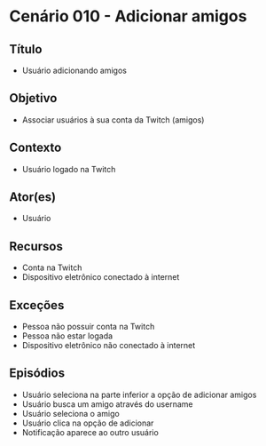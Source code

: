 # Cenário 010 - Adicionar amigos

## Título
* Usuário adicionando amigos

## Objetivo
* Associar usuários à sua conta da Twitch (amigos)

## Contexto
* Usuário logado na Twitch

## Ator(es)
* Usuário 

## Recursos
* Conta na Twitch
* Dispositivo eletrônico conectado à internet

## Exceções
* Pessoa não possuir conta na Twitch
* Pessoa não estar logada
* Dispositivo eletrônico não conectado à internet

## Episódios
* Usuário seleciona na parte inferior a opção de adicionar amigos
* Usuário busca um amigo através do username
* Usuário seleciona o amigo
* Usuário clica na opção de adicionar
* Notificação aparece ao outro usuário 
